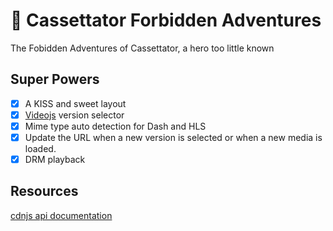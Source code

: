 # 🦸 Cassettator Forbidden Adventures

The Fobidden Adventures of Cassettator, a hero too little known

## Super Powers

- [x] A KISS and sweet layout
- [x] [Videojs](https://github.com/videojs/video.js) version selector
- [x] Mime type auto detection for Dash and HLS
- [x] Update the URL when a new version is selected or when a new media is loaded.
- [x] DRM playback

## Resources

[cdnjs api documentation](https://cdnjs.com/api)
